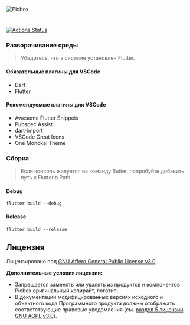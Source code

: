 ![Picbox](https://user-images.githubusercontent.com/25152332/71856627-9b5e7100-30f5-11ea-8050-4a883f518222.png)
#
[![Actions Status](https://github.com/oneLab-Projects/picbox/workflows/build/badge.svg)](https://github.com/oneLab-Projects/picbox/actions)

### Разворачивание среды
> Убедитесь, что в системе установлен Flutter.

#### Обязательные плагины для VSCode
- Dart
- Flutter

#### Рекомендуемые плагины для VSCode
- Awesome Flutter Snippets
- Pubspec Assist
- dart-import
- VSCode Great Icons
- One Monokai Theme

### Сборка
> Если консоль жалуется на команду flutter, попробуйте добавить путь к Flutter в Path.

#### Debug
```shell
flutter build --debug
```

#### Release
```shell
flutter build --release
```

## Лицензия

Лицензировано под [GNU Affero General Public License v3.0](https://github.com/oneLab-Projects/picbox/blob/master/LICENSE).

**Дополнительные условия лицензии:**

* Запрещается заменять или удалять из продуктов и компонентов Picbox оригинальный копирайт, логотип.
* В документации модифицированных версиях исходного и объектного кода Программного продукта должны отображать соответствующие правовые уведомления (см. [раздел 5 лицензии GNU AGPL v3.0](https://github.com/oneLab-Projects/picbox/blob/master/LICENSE#L196)).
